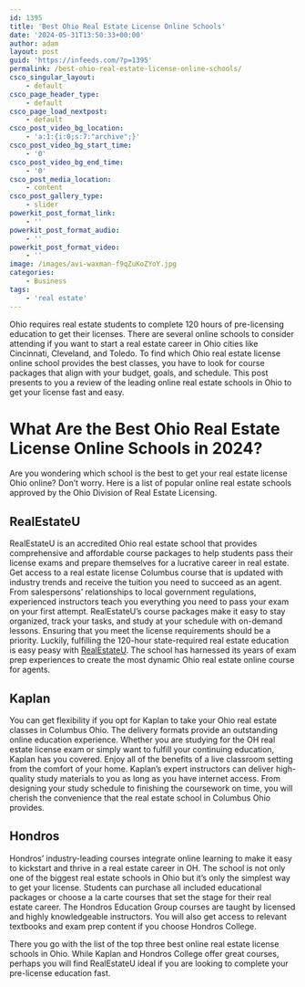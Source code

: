 ```yaml
---
id: 1395
title: 'Best Ohio Real Estate License Online Schools'
date: '2024-05-31T13:50:33+00:00'
author: adam
layout: post
guid: 'https://infeeds.com/?p=1395'
permalink: /best-ohio-real-estate-license-online-schools/
csco_singular_layout:
    - default
csco_page_header_type:
    - default
csco_page_load_nextpost:
    - default
csco_post_video_bg_location:
    - 'a:1:{i:0;s:7:"archive";}'
csco_post_video_bg_start_time:
    - '0'
csco_post_video_bg_end_time:
    - '0'
csco_post_media_location:
    - content
csco_post_gallery_type:
    - slider
powerkit_post_format_link:
    - ''
powerkit_post_format_audio:
    - ''
powerkit_post_format_video:
    - ''
image: /images/avi-waxman-f9qZuKoZYoY.jpg
categories:
    - Business
tags:
    - 'real estate'
---
```


Ohio requires real estate students to complete 120 hours of pre-licensing education to get their licenses. There are several online schools to consider attending if you want to start a real estate career in Ohio cities like Cincinnati, Cleveland, and Toledo. To find which Ohio real estate license online school provides the best classes, you have to look for course packages that align with your budget, goals, and schedule. This post presents to you a review of the leading online real estate schools in Ohio to get your license fast and easy.

# What Are the Best Ohio Real Estate License Online Schools in 2024?

Are you wondering which school is the best to get your real estate license Ohio online? Don’t worry. Here is a list of popular online real estate schools approved by the Ohio Division of Real Estate Licensing.

## RealEstateU


RealEstateU is an accredited Ohio real estate school that provides comprehensive and affordable course packages to help students pass their license exams and prepare themselves for a lucrative career in real estate. Get access to a real estate license Columbus course that is updated with industry trends and receive the tuition you need to succeed as an agent. From salespersons’ relationships to local government regulations, experienced instructors teach you everything you need to pass your exam on your first attempt. RealEstateU’s course packages make it easy to stay organized, track your tasks, and study at your schedule with on-demand lessons. Ensuring that you meet the license requirements should be a priority. Luckily, fulfilling the 120-hour state-required real estate education is easy peasy with [RealEstateU](https://realestateu.com/ohio-real-estate-license-course/). The school has harnessed its years of exam prep experiences to create the most dynamic Ohio real estate online course for agents.

## Kaplan


You can get flexibility if you opt for Kaplan to take your Ohio real estate classes in Columbus Ohio. The delivery formats provide an outstanding online education experience. Whether you are studying for the OH real estate license exam or simply want to fulfill your continuing education, Kaplan has you covered. Enjoy all of the benefits of a live classroom setting from the comfort of your home. Kaplan’s expert instructors can deliver high-quality study materials to you as long as you have internet access. From designing your study schedule to finishing the coursework on time, you will cherish the convenience that the real estate school in Columbus Ohio provides.

## Hondros


Hondros’ industry-leading courses integrate online learning to make it easy to kickstart and thrive in a real estate career in OH. The school is not only one of the biggest real estate schools in Ohio but it’s only the simplest way to get your license. Students can purchase all included educational packages or choose a la carte courses that set the stage for their real estate career. The Hondros Education Group courses are taught by licensed and highly knowledgeable instructors. You will also get access to relevant textbooks and exam prep content if you choose Hondros College.

There you go with the list of the top three best online real estate license schools in Ohio. While Kaplan and Hondros College offer great courses, perhaps you will find RealEstateU ideal if you are looking to complete your pre-license education fast.